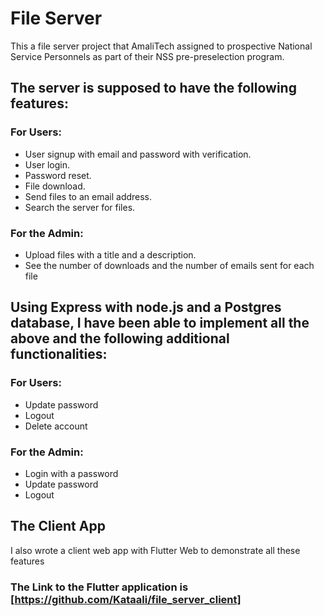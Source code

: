 # File Server
This a file server project that AmaliTech assigned to prospective National Service Personnels as part of their NSS pre-preselection program.
## The server is supposed to have the following features:
### For Users:
- User signup with email and password with verification.
- User login. 
- Password reset.
- File download.
- Send files to an email address.
- Search the server for files.

### For the Admin:
- Upload files with a title and a description.
- See the number of downloads and the number of emails sent for each file

## Using Express with node.js and a Postgres database, I have been able to implement all the above and the following additional functionalities:
### For Users:
- Update password
- Logout
- Delete account
### For the Admin:
- Login with a password
- Update password
- Logout

## The Client App
I also wrote a client web app with Flutter Web to demonstrate all these features
### The Link to the Flutter application is [https://github.com/Kataali/file_server_client]
